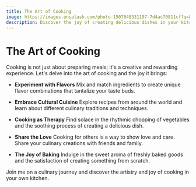 ```yaml
---
title: The Art of Cooking
image: https://images.unsplash.com/photo-1507048331197-7d4ac70811cf?q=80&w=1974&auto=format&fit=crop&ixlib=rb-4.0.3&ixid=M3wxMjA3fDB8MHxwaG90by1wYWdlfHx8fGVufDB8fHx8fA%3D%3D
description: Discover the joy of creating delicious dishes in your kitchen.
---
```


# The Art of Cooking

Cooking is not just about preparing meals; it's a creative and rewarding experience. Let's delve into the art of cooking and the joy it brings:

- **Experiment with Flavors**
  Mix and match ingredients to create unique flavor combinations that tantalize your taste buds.

- **Embrace Cultural Cuisine**
  Explore recipes from around the world and learn about different culinary traditions and techniques.

- **Cooking as Therapy**
  Find solace in the rhythmic chopping of vegetables and the soothing process of creating a delicious dish.

- **Share the Love**
  Cooking for others is a way to show love and care. Share your culinary creations with friends and family.

- **The Joy of Baking**
  Indulge in the sweet aroma of freshly baked goods and the satisfaction of creating something from scratch.

Join me on a culinary journey and discover the artistry and joy of cooking in your own kitchen.
